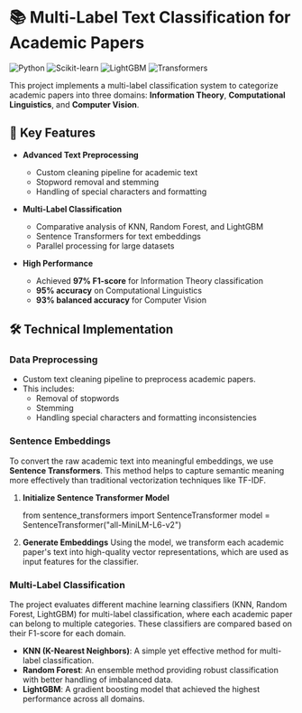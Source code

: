 
# 📚 Multi-Label Text Classification for Academic Papers

![Python](https://img.shields.io/badge/Python-3.9+-blue)
![Scikit-learn](https://img.shields.io/badge/Scikit--learn-1.0+-orange)
![LightGBM](https://img.shields.io/badge/LightGBM-3.3+-yellow)
![Transformers](https://img.shields.io/badge/Sentence%20Transformers-2.2+-brightgreen)

This project implements a multi-label classification system to categorize academic papers into three domains: **Information Theory**, **Computational Linguistics**, and **Computer Vision**.

## 🚀 Key Features

- **Advanced Text Preprocessing**
  - Custom cleaning pipeline for academic text
  - Stopword removal and stemming
  - Handling of special characters and formatting

- **Multi-Label Classification**
  - Comparative analysis of KNN, Random Forest, and LightGBM
  - Sentence Transformers for text embeddings
  - Parallel processing for large datasets

- **High Performance**
  - Achieved **97% F1-score** for Information Theory classification
  - **95% accuracy** on Computational Linguistics
  - **93% balanced accuracy** for Computer Vision


## 🛠️ Technical Implementation

### Data Preprocessing
- Custom text cleaning pipeline to preprocess academic papers.
- This includes:
  - Removal of stopwords
  - Stemming
  - Handling special characters and formatting inconsistencies

### Sentence Embeddings
To convert the raw academic text into meaningful embeddings, we use **Sentence Transformers**. This method helps to capture semantic meaning more effectively than traditional vectorization techniques like TF-IDF.

1. **Initialize Sentence Transformer Model**
  
   from sentence_transformers import SentenceTransformer
   model = SentenceTransformer("all-MiniLM-L6-v2")


2. **Generate Embeddings**
   Using the model, we transform each academic paper's text into high-quality vector representations, which are used as input features for the classifier.


### Multi-Label Classification

The project evaluates different machine learning classifiers (KNN, Random Forest, LightGBM) for multi-label classification, where each academic paper can belong to multiple categories. These classifiers are compared based on their F1-score for each domain.

* **KNN (K-Nearest Neighbors)**: A simple yet effective method for multi-label classification.
* **Random Forest**: An ensemble method providing robust classification with better handling of imbalanced data.
* **LightGBM**: A gradient boosting model that achieved the highest performance across all domains.

